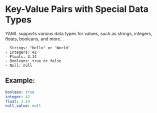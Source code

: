# Key-Value Pairs with Special Data Types

YAML supports various data types for values, such as strings, integers, floats, booleans, and more.

    - Strings: "Hello" or 'World'
    - Integers: 42
    - Floats: 3.14
    - Booleans: true or false
    - Null: null

## Example:

```yml
boolean: true
integer: 42
float: 3.14
null_value: null
```
